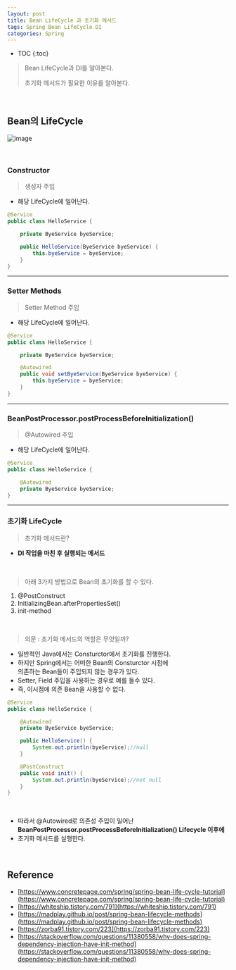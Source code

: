 ```yaml
---
layout: post
title: Bean LifeCycle 과 초기화 메서드
tags: Spring Bean LifeCycle DI
categories: Spring
---
```

* TOC
{:toc}
> Bean LifeCycle과 DI를 알아본다.
>
> 초기화 메서드가 필요한 이유를 알아본다.

<br>    

## Bean의 LifeCycle  
![image](https://user-images.githubusercontent.com/25604495/82725638-38bee800-9d19-11ea-8d2e-7c3f374d0145.png)  

<br>    

### Constructor

> 생성자 주입

* 해당 LifeCycle에 일어난다.

```java
@Service
public class HelloService {

    private ByeService byeService;

    public HelloService(ByeService byeService) {
        this.byeService = byeService;
    }
}
```

***  

### Setter Methods

> Setter Method 주입

* 해당 LifeCycle에 일어난다.

```java
@Service
public class HelloService {

    private ByeService byeService;

    @Autowired
    public void setByeService(ByeService byeService) {
        this.byeService = byeService;
    }
}
```

***  


### BeanPostProcessor.postProcessBeforeInitialization()  

> @Autowired 주입

* 해당 LifeCycle에 일어난다.

```java
@Service
public class HelloService {

    @Autowired
    private ByeService byeService;
}
```

***

### 초기화 LifeCycle  

> 초기화 메서드란?  

* **DI 작업을 마친 후 실행되는 메서드**

<br>  

> 아래 3가지 방법으로 Bean의 초기화를 할 수 있다.

1) @PostConstruct  
2) InitializingBean.afterPropertiesSet()  
3) init-method   

<br>  

> 의문 : 초기화 메서드의 역할은 무엇일까? 

* 일반적인 Java에서는 Consturctor에서 초기화를 진행한다.
* 하지만 Spring에서는 어떠한 Bean의 Consturctor 시점에<br>의존하는 Bean들이 주입되지 않는 경우가 있다.<br>
* Setter, Field 주입을 사용하는 경우로 예를 들수 있다.
* 즉, 이시점에 의존 Bean을 사용할 수 없다.  

```java
@Service
public class HelloService {

    @Autowired
    private ByeService byeService;

    public HelloService() {
        System.out.println(byeService);//null
    }

    @PostConstruct
    public void init() {
        System.out.println(byeService);//not null
    }
}
```

<br> 

* 따라서 @Autowired로 의존성 주입이 일어난 <br>**BeanPostProcessor.postProcessBeforeInitialization() Lifecycle 이후에**
* 초기화 메서드를 실행한다.

<br>  

## Reference
* [https://www.concretepage.com/spring/spring-bean-life-cycle-tutorial](https://www.concretepage.com/spring/spring-bean-life-cycle-tutorial)  
* [https://whiteship.tistory.com/791](https://whiteship.tistory.com/791)  
* [https://madplay.github.io/post/spring-bean-lifecycle-methods](https://madplay.github.io/post/spring-bean-lifecycle-methods)
* [https://zorba91.tistory.com/223](https://zorba91.tistory.com/223)
* [https://stackoverflow.com/questions/11380558/why-does-spring-dependency-injection-have-init-method](https://stackoverflow.com/questions/11380558/why-does-spring-dependency-injection-have-init-method)